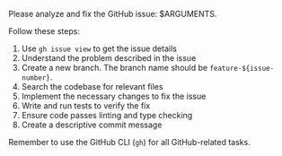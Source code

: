 Please analyze and fix the GitHub issue: $ARGUMENTS.

Follow these steps:

1. Use `gh issue view` to get the issue details
2. Understand the problem described in the issue
3. Create a new branch. The branch name should be `feature-${issue-number}`.
4. Search the codebase for relevant files
5. Implement the necessary changes to fix the issue
6. Write and run tests to verify the fix
7. Ensure code passes linting and type checking
8. Create a descriptive commit message

Remember to use the GitHub CLI (`gh`) for all GitHub-related tasks.
